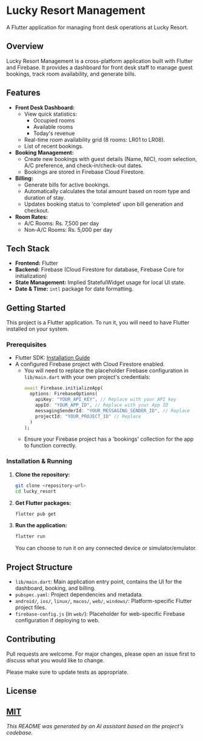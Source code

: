 # Lucky Resort Management

A Flutter application for managing front desk operations at Lucky Resort.

## Overview

Lucky Resort Management is a cross-platform application built with Flutter and Firebase. It provides a dashboard for front desk staff to manage guest bookings, track room availability, and generate bills.

## Features

*   **Front Desk Dashboard:**
    *   View quick statistics:
        *   Occupied rooms
        *   Available rooms
        *   Today's revenue
    *   Real-time room availability grid (8 rooms: LR01 to LR08).
    *   List of recent bookings.
*   **Booking Management:**
    *   Create new bookings with guest details (Name, NIC), room selection, A/C preference, and check-in/check-out dates.
    *   Bookings are stored in Firebase Cloud Firestore.
*   **Billing:**
    *   Generate bills for active bookings.
    *   Automatically calculates the total amount based on room type and duration of stay.
    *   Updates booking status to 'completed' upon bill generation and checkout.
*   **Room Rates:**
    *   A/C Rooms: Rs. 7,500 per day
    *   Non-A/C Rooms: Rs. 5,000 per day

## Tech Stack

*   **Frontend:** Flutter
*   **Backend:** Firebase (Cloud Firestore for database, Firebase Core for initialization)
*   **State Management:** Implied StatefulWidget usage for local UI state.
*   **Date & Time:** `intl` package for date formatting.

## Getting Started

This project is a Flutter application. To run it, you will need to have Flutter installed on your system.

### Prerequisites

*   Flutter SDK: [Installation Guide](https://flutter.dev/docs/get-started/install)
*   A configured Firebase project with Cloud Firestore enabled.
    *   You will need to replace the placeholder Firebase configuration in `lib/main.dart` with your own project's credentials:
        ```dart
        await Firebase.initializeApp(
          options: FirebaseOptions(
            apiKey: "YOUR_API_KEY", // Replace with your API key
            appId: "YOUR_APP_ID", // Replace with your App ID
            messagingSenderId: "YOUR_MESSAGING_SENDER_ID", // Replace
            projectId: "YOUR_PROJECT_ID" // Replace
          )
        );
        ```
    *   Ensure your Firebase project has a 'bookings' collection for the app to function correctly.

### Installation & Running

1.  **Clone the repository:**
    ```bash
    git clone <repository-url>
    cd lucky_resort
    ```

2.  **Get Flutter packages:**
    ```bash
    flutter pub get
    ```

3.  **Run the application:**
    ```bash
    flutter run
    ```
    You can choose to run it on any connected device or simulator/emulator.

## Project Structure

*   `lib/main.dart`: Main application entry point, contains the UI for the dashboard, booking, and billing.
*   `pubspec.yaml`: Project dependencies and metadata.
*   `android/`, `ios/`, `linux/`, `macos/`, `web/`, `windows/`: Platform-specific Flutter project files.
*   `firebase-config.js` (in `web/`): Placeholder for web-specific Firebase configuration if deploying to web.

## Contributing

Pull requests are welcome. For major changes, please open an issue first to discuss what you would like to change.

Please make sure to update tests as appropriate.

## License

[MIT](https://choosealicense.com/licenses/mit/)
---

_This README was generated by an AI assistant based on the project's codebase._
